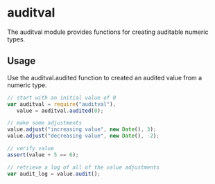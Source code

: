 auditval
========
The auditval module provides functions for creating auditable numeric types.

Usage
-----
Use the auditval.audited function to created an audited value from a numeric
type.

```js
// start with an initial value of 0
var auditval = require("auditval"),
   value = auditval.audited(0);

// make some adjustments
value.adjust("increasing value", new Date(), 3);
value.adjust("decreasing value", new Date(), -2);

// verify value
assert(value + 5 == 6);

// retrieve a log of all of the value adjustments
var audit_log = value.audit();
```
